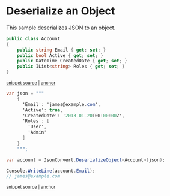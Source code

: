 # Deserialize an Object

This sample deserializes JSON to an object.

<!-- snippet: DeserializeObjectTypes -->
<a id='snippet-DeserializeObjectTypes'></a>
```cs
public class Account
{
    public string Email { get; set; }
    public bool Active { get; set; }
    public DateTime CreatedDate { get; set; }
    public IList<string> Roles { get; set; }
}
```
<sup><a href='/src/ArgonTests/Documentation/Samples/Serializer/DeserializeObject.cs#L7-L17' title='Snippet source file'>snippet source</a> | <a href='#snippet-DeserializeObjectTypes' title='Start of snippet'>anchor</a></sup>
<!-- endSnippet -->

<!-- snippet: DeserializeObjectUsage -->
<a id='snippet-DeserializeObjectUsage'></a>
```cs
var json = """
    {
      'Email': 'james@example.com',
      'Active': true,
      'CreatedDate': '2013-01-20T00:00:00Z',
      'Roles': [
        'User',
        'Admin'
      ]
    }
    """;

var account = JsonConvert.DeserializeObject<Account>(json);

Console.WriteLine(account.Email);
// james@example.com
```
<sup><a href='/src/ArgonTests/Documentation/Samples/Serializer/DeserializeObject.cs#L22-L41' title='Snippet source file'>snippet source</a> | <a href='#snippet-DeserializeObjectUsage' title='Start of snippet'>anchor</a></sup>
<!-- endSnippet -->
